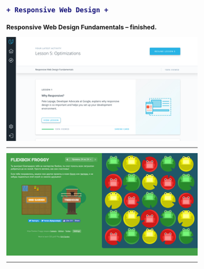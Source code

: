 <h2>

```diff
+ Responsive Web Design +
```
</h2>

### Responsive Web Design Fundamentals – finished.

![img](img/Responsive.png)

---------------------------------------------------------------------------------------

![img](img/flexBox.png)

---------------------------------------------------------------------------------------

